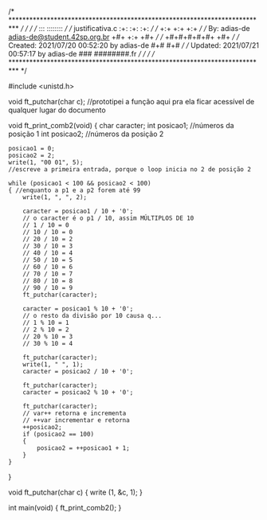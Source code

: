 /* ************************************************************************** */
/*                                                                            */
/*                                                        :::      ::::::::   */
/*   justificativa.c                                    :+:      :+:    :+:   */
/*                                                    +:+ +:+         +:+     */
/*   By: adias-de <adias-de@student.42sp.org.br>    +#+  +:+       +#+        */
/*                                                +#+#+#+#+#+   +#+           */
/*   Created: 2021/07/20 00:52:20 by adias-de          #+#    #+#             */
/*   Updated: 2021/07/21 00:57:17 by adias-de         ###   ########.fr       */
/*                                                                            */
/* ************************************************************************** */

#include <unistd.h>

void	ft_putchar(char c); //prototipei a função aqui pra ela ficar acessível de qualquer lugar do documento

void	ft_print_comb2(void)
{
	char	caracter;
	int		posicao1; //números da posição 1
	int		posicao2; //números da posição 2

	posicao1 = 0;
	posicao2 = 2;
	write(1, "00 01", 5);
	//escreve a primeira entrada, porque o loop inicia no 2 de posição 2
	
	while (posicao1 < 100 && posicao2 < 100)
	{ //enquanto a p1 e a p2 forem até 99
		write(1, ", ", 2);
		
		caracter = posicao1 / 10 + '0'; 
		// o caracter é o p1 / 10, assim MÚLTIPLOS DE 10
		// 1 / 10 = 0
		// 10 / 10 = 0
		// 20 / 10 = 2
		// 30 / 10 = 3
		// 40 / 10 = 4
		// 50 / 10 = 5
		// 60 / 10 = 6
		// 70 / 10 = 7
		// 80 / 10 = 8
		// 90 / 10 = 9
		ft_putchar(caracter);
		
		caracter = posicao1 % 10 + '0';
		// o resto da divisão por 10 causa q...
		// 1 % 10 = 1
		// 2 % 10 = 2
		// 20 % 10 = 3
		// 30 % 10 = 4
		
		ft_putchar(caracter);
		write(1, " ", 1);
		caracter = posicao2 / 10 + '0';
		
		ft_putchar(caracter);
		caracter = posicao2 % 10 + '0';
		
		ft_putchar(caracter);
		// var++ retorna e incrementa
		// ++var incrementar e retorna
		++posicao2;
		if (posicao2 == 100)
		{
			posicao2 = ++posicao1 + 1;
		}
	}
}

void	ft_putchar(char c)
{
	write (1, &c, 1);
}


int main(void)
{
	ft_print_comb2();
}